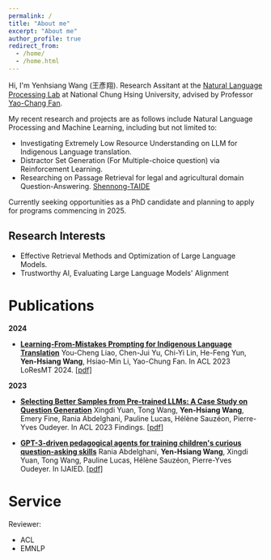 ```yaml
---
permalink: /
title: "About me"
excerpt: "About me"
author_profile: true
redirect_from: 
  - /home/
  - /home.html
---
```


Hi, I'm Yenhsiang Wang (王彥翔). Research Assitant at the [Natural Language Processing Lab](https://nlpnchu.org/) at National Chung Hsing University, advised by  Professor [Yao-Chang Fan](https://yfan.nlpnchu.org/). 


My recent research and projects are as follows include Natural Language Processing and Machine Learning, including but not limited to:

- Investigating Extremely Low Resource Understanding on LLM for Indigenous Language translation.
- Distractor Set Generation (For Multiple-choice question) via Reinforcement Learning.
- Researching on Passage Retrieval for legal and agricultural domain Question-Answering. [Shennong-TAIDE](https://demetergptv2.nlpnchu.org/index.html)

Currently seeking opportunities as a PhD candidate and planning to apply for programs commencing in 2025.


## Research Interests
* Effective Retrieval Methods and Optimization of Large Language Models.
* Trustworthy AI, Evaluating Large Language Models' Alignment

# Publications
**2024**
- **[Learning-From-Mistakes Prompting for Indigenous Language Translation](https://arxiv.org/abs/2407.13343v1)** You-Cheng Liao, Chen-Jui Yu, Chi-Yi Lin, He-Feng Yun, **Yen-Hsiang Wang**, Hsiao-Min Li, Yao-Chung Fan.
 In ACL 2023 LoResMT 2024. [[pdf]](https://arxiv.org/pdf/2407.13343v1)
 
**2023**
- **[Selecting Better Samples from Pre-trained LLMs: A Case Study on Question Generation](https://arxiv.org/abs/2209.11000)** Xingdi Yuan, Tong Wang, **Yen-Hsiang Wang**, Emery Fine, Rania Abdelghani, Pauline Lucas, Hélène Sauzéon, Pierre-Yves Oudeyer. In ACL 2023 Findings. [[pdf]](https://arxiv.org/pdf/2209.11000.pdf)


- **[GPT-3-driven pedagogical agents for training children's curious question-asking skills](https://arxiv.org/pdf/2211.14228.pdf)** Rania Abdelghani, **Yen-Hsiang Wang**, Xingdi Yuan, Tong Wang, Pauline Lucas, Hélène Sauzéon, Pierre-Yves Oudeyer. In IJAIED. [[pdf]](https://arxiv.org/pdf/2211.14228.pdf)

# Service
Reviewer:
* ACL
* EMNLP
